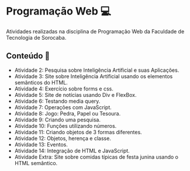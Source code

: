 <h1 >Programação Web 💻 </h1>
Atividades realizadas na disciplina de Programação Web da Faculdade de Tecnologia de Sorocaba.
<h2>Conteúdo 📃</h2>
<ul>
<li>Atividade 2: Pesquisa sobre Inteligência Artificial e suas Aplicações.</li>
<li>Atividade 3: Site sobre Inteligência Artificial usando os elementos semânticos do HTML.</li>
<li>Atividade 4: Exercício sobre forms e css.</li>
<li>Atividade 5: Site de notícias usando Div e FlexBox.</li>
<li>Atividade 6: Testando media query.</li>
<li>Atividade 7: Operações com JavaScript.</li>
<li>Atividade 8: Jogo: Pedra, Papel ou Tesoura.</li>
<li>Atividade 9: Criando uma pesquisa.</li>
<li>Atividade 10: Funções utilizando números.</li>
<li>Atividade 11: Criando objetos de 3 formas diferentes.</li>
<li>Atividade 12: Objetos, herença e classe.</li>
<li>Atividade 13: Eventos.</li>
<li>Atividade 14: Integração de HTML e JavaScript.</li>
<li>Atividade Extra: Site sobre comidas típicas de festa junina usando o HTML semântico.</li>
</ul>
